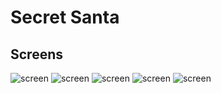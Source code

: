 Secret Santa
===================
## Screens
![screen](../master/app_images/image01.png)
![screen](../master/app_images/image02.png)
![screen](../master/app_images/image03.png)
![screen](../master/app_images/image04.png)
![screen](../master/app_images/image05.png)